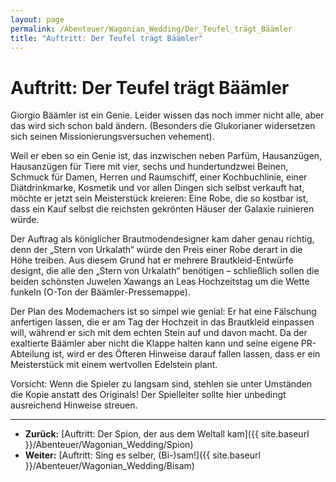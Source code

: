 ```yaml
---
layout: page
permalink: /Abenteuer/Wagonian_Wedding/Der_Teufel_trägt_Bäämler
title: "Auftritt: Der Teufel trägt Bäämler"
---
```


# Auftritt: Der Teufel trägt Bäämler

Giorgio Bäämler ist ein Genie. Leider wissen das noch immer nicht alle, aber das wird sich schon bald ändern. (Besonders die Glukorianer widersetzen sich seinen Missionierungsversuchen vehement).

Weil er eben so ein Genie ist, das inzwischen neben Parfüm, Hausanzügen, Hausanzügen für Tiere mit vier, sechs und hundertundzwei Beinen, Schmuck für Damen, Herren und Raumschiff, einer Kochbuchlinie, einer Diätdrinkmarke, Kosmetik und vor allen Dingen sich selbst verkauft hat, möchte er jetzt sein Meisterstück kreieren: Eine Robe, die so kostbar ist, dass ein Kauf selbst die reichsten gekrönten Häuser der Galaxie ruinieren würde.

Der Auftrag als königlicher Brautmodendesigner kam daher genau richtig, denn der „Stern von Urkalath“ würde den Preis einer Robe derart in die Höhe treiben. Aus diesem Grund hat er mehrere Brautkleid-Entwürfe designt, die alle den „Stern von Urkalath“ benötigen – schließlich sollen die beiden schönsten Juwelen Xawangs an Leas Hochzeitstag um die Wette funkeln (O-Ton der Bäämler-Pressemappe).

Der Plan des Modemachers ist so simpel wie genial: Er hat eine Fälschung anfertigen lassen, die er am Tag der Hochzeit in das Brautkleid einpassen will, während er sich mit dem echten Stein auf und davon macht. Da der exaltierte Bäämler aber nicht die Klappe halten kann und seine eigene PR-Abteilung ist, wird er des Öfteren Hinweise darauf fallen lassen, dass er ein Meisterstück mit einem wertvollen Edelstein plant.

Vorsicht: Wenn die Spieler zu langsam sind, stehlen sie unter Umständen die Kopie anstatt des Originals! Der Spielleiter sollte hier unbedingt ausreichend Hinweise streuen.

***

- **Zurück:** [Auftritt: Der Spion, der aus dem Weltall kam]({{ site.baseurl }}/Abenteuer/Wagonian_Wedding/Spion)
- **Weiter:** [Auftritt: Sing es selber, (Bi-)sam!]({{ site.baseurl }}/Abenteuer/Wagonian_Wedding/Bisam)
